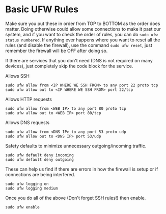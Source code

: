 # Basic UFW Rules
Make sure you put these in order from TOP to BOTTOM as the order does matter. Doing otherwise could allow some connections to make it past our system, and if you want to check the order of rules, you can do 
`sudo ufw status numbered`.
If anything ever happens where you want to reset all the rules (and disable the firewall), use the command `sudo ufw reset`, just remember the firewall will be OFF after doing so.

If there are services that you don't need (DNS is not required on many devices), just completely skip the code block for the service.

Allows SSH
```
sudo ufw allow from <IP WHERE WE SSH FROM> to any port 22 proto tcp
sudo ufw allow out to <IP WHERE WE SSH FROM> port 22/tcp
```

Allows HTTP requests
```
sudo ufw allow from <WEB IP> to any port 80 proto tcp
sudo ufw allow out to <WEB IP> port 80/tcp
```
Allows DNS requests
```
sudo ufw allow from <DNS IP> to any port 53 proto udp
sudo ufw allow out to <DNS IP> port 53/udp
```
Safety defaults to minimize unnecessary outgoing/incoming traffic.
```
sudo ufw default deny incoming
sudo ufw default deny outgoing
```
These can help us find if there are errors in how the firewall is setup or if connections are being interfered.
```
sudo ufw logging on
sudo ufw logging medium
```
Once you do all of the above (Don't forget SSH rules!) then enable.
```
sudo ufw enable
```
